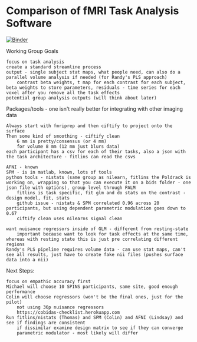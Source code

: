 # Comparison of fMRI Task Analysis Software

[![Binder][binder_svg]][binder_url]

Working Group Goals

    focus on task analysis
    create a standard streamline process
    output - single subject stat maps, what people need, can also do a parallel volume analysis if needed (for Randy's PLS approach)
        contrast beta weights, t map for each contrast for each subject, beta weights to store parameters, residuals - time series for each voxel after you remove all the task effects 
    potential group analysis outputs (will think about later) 

Packages/tools - one isn't really better for integrating with other imaging data

    Always start with fmriprep and then ciftify to project onto the surface
    Then some kind of smoothing - ciftify clean
        6 mm is pretty/consensus (or 4 mm)
        for volume 8 mm (12 mm just blurs data) 
    each participant has a csv for each of their tasks, also a json with the task architecture - fitlins can read the csvs 

    AFNI - known
    SPM - is in matlab, known, lots of tools
    python tools - nistats (same group as nilearn, fitlins the Poldrack is working on, wrapping so that you can execute it on a bids folder - one json file with options), group level through PALM
        fitlins is task specific, fit glm and do stats on the contrast - design model, fit, stats
        github issue - nistats & SPM correlated 0.96 across 20 participants, but using dependent parametric modulation goes down to 0.67
        ciftify clean uses nilearns signal clean 

    want nuisance regressors inside of GLM - different from resting-state
        important because want to look for task effects at the same time, whereas with resting state this is just pre correlating different regions 
    Randy's PLS pipeline requires volume data - can use stat maps, can't see all results, just have to create fake nii files (pushes surface data into a nii) 

Next Steps:

    focus on empathic accuracy first
    Michael will choose 10 SPINS participants, same site, good enough performance
    Colin will choose regressors (won't be the final ones, just for the pilot)
        not using 36p nuisance regressors
        https://cobidas-checklist.herokuapp.com 
    Run fitlins/nistats (Thomas) and SPM (Colin) and AFNI (Lindsay) and see if findings are consistent
        if dissimilar examine design matrix to see if they can converge
        parametric modulator - most likely will differ 

[binder_svg]: https://mybinder.org/badge_logo.svg
[binder_url]: https://mybinder.org/v2/gh/TIGRLab/compare_task_tools/master

